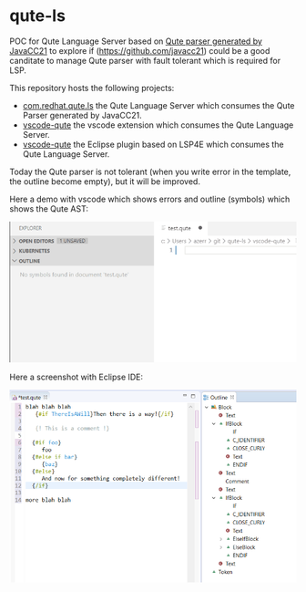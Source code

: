 # qute-ls

POC for Qute Language Server based on [Qute parser generated by JavaCC21](https://github.com/javacc21/blue-sky/tree/master/grammars/qute) to explore if (https://github.com/javacc21) could be a good canditate to manage Qute parser with fault tolerant which is required for LSP. 

This repository hosts the following projects:

 * [com.redhat.qute.ls](https://github.com/angelozerr/qute-ls/tree/master/com.redhat.qute.ls) the Qute Language Server which consumes the Qute Parser generated by JavaCC21.
 * [vscode-qute](https://github.com/angelozerr/qute-ls/tree/master/vscode-qute) the vscode extension which consumes the Qute Language Server.
 * [vscode-qute](https://github.com/angelozerr/qute-ls/tree/master/com.redhat.qute.lsp4e) the Eclipse plugin based on LSP4E which consumes the Qute Language Server.

Today the Qute parser is not tolerant (when you write error in the template, the outline become empty), but it will be improved.

Here a demo with vscode which shows errors and outline (symbols) which shows the Qute AST:

![Qute Demo in vscode](demos/QuteJavaCC21Demo.gif) 

Here a screenshot with Eclipse IDE:

![Qute Demo in Eclipse IDE](demos/QuteInEclipseIDE.png)